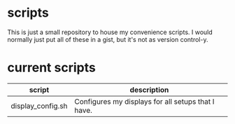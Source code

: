 # scripts

This is just a small repository to house my convenience scripts.
I would normally just put all of these in a gist, but it's not as
version control-y.

# current scripts

script | description
-- | --
display_config.sh | Configures my displays for all setups that I have.
